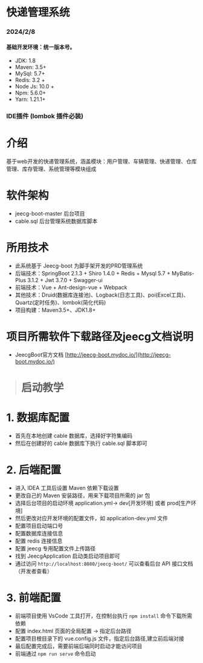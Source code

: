 # 快递管理系统

### 2024/2/8 
#### 基础开发环境：统一版本号。
- JDK: 1.8
- Maven: 3.5+
- MySql: 5.7+
- Redis: 3.2 +
- Node Js: 10.0 +
- Npm: 5.6.0+
- Yarn: 1.21.1+
### IDE插件 (lombok 插件必装)

# 介绍
基于web开发的快递管理系统，涵盖模块：用户管理、车辆管理、快递管理、仓库管理、库存管理、系统管理等模块组成

# 软件架构
- jeecg-boot-master 后台项目
- cable.sql 后台管理系统数据库脚本

# 所用技术
- 此系统基于 Jeecg-boot 为脚手架开发的PRD管理系统
- 后端技术：SpringBoot 2.1.3 + Shiro 1.4.0 + Redis + Mysql 5.7 + MyBatis-Plus 3.1.2 + Jwt 3.7.0 + Swagger-ui
- 前端技术：Vue + Ant-design-vue + Webpack
- 其他技术：Druid(数据库连接池)、Logback(日志工具)、poi(Excel工具)、Quartz(定时任务)、lombok(简化代码)
- 项目构建：Maven3.5+、JDK1.8+

# 项目所需软件下载路径及jeecg文档说明
- JeecgBoot官方文档 [http://jeecg-boot.mydoc.io/](http://jeecg-boot.mydoc.io/)

> # 启动教学
# 1. 数据库配置
- 首先在本地创建 cable 数据库，选择好字符集编码
- 然后在创建好的 cable 数据库下执行 cable.sql 脚本即可

# 2. 后端配置
- 进入 IDEA 工具后设置 Maven 依赖下载设置
- 更改自己的 Maven 安装路径，用来下载项目所需的 jar 包
- 选择后台项目的启动环境 application.yml-> dev[开发环境] 或者 prod[生产环境]
- 然后更改对应开发环境的配置文件，如 application-dev.yml 文件
- 配置项目启动端口号
- 配置数据库连接信息
- 配置 redis 连接信息
- 配置 jeecg 专用配置文件上传路径
- 找到 JeecgApplication 启动类启动项目即可
- 通过访问 `http://localhost:8080/jeecg-boot/` 可以查看后台 API 接口文档（开发者查看）

# 3. 前端配置
- 前端项目使用 VsCode 工具打开，在控制台执行 `npm install` 命令下载所需依赖
- 配置 index.html 页面的全局配置 -> 指定后台路径
- 配置项目根目录下的 vue.config.js 文件，指定后台路径,建立前后端对接
- 最后配置完成后，需要前端后端同时启动才能访问项目
- 前端通过 `npm run serve` 命令启动
